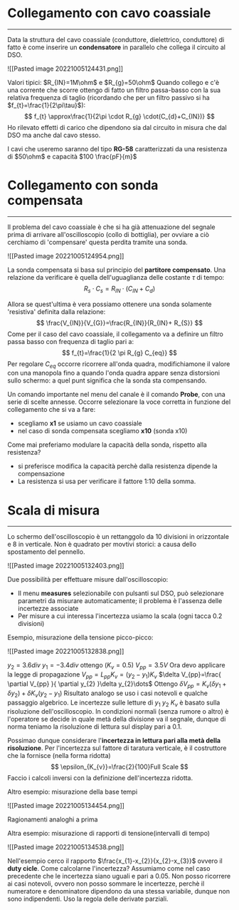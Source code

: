# Collegamento con cavo coassiale
---
Data la struttura del cavo coassiale (conduttore, dielettrico, conduttore) di fatto è come inserire un **condensatore** in parallelo che collega il circuito al DSO.

![[Pasted image 20221005124431.png]]

Valori tipici: $R_{IN}=1M\ohm$ e $R_{g}=50\ohm$
Quando collego e c'è una corrente che scorre ottengo di fatto un filtro passa-basso con la sua relativa frequenza di taglio (ricordando che per un filtro passivo si ha $f_{t}=\frac{1}{2\pi\tau}$):
$$
f_{t} \approx\frac{1}{2\pi \cdot R_{g} \cdot(C_{d}+C_{IN})}
$$
Ho rilevato effetti di carico che dipendono sia dal circuito in misura che dal DSO ma anche dal cavo stesso.

I cavi che useremo saranno del tipo **RG-58** caratterizzati da una resistenza di $50\ohm$
e capacità $100 \frac{pF}{m}$

# Collegamento con sonda compensata
---
Il problema del cavo coassiale è che si ha già attenuazione del segnale prima di arrivare all'oscilloscopio (collo di bottiglia), per ovviare a ciò cerchiamo di 'compensare' questa perdita tramite una sonda.

![[Pasted image 20221005124954.png]]

La sonda compensata si basa sul principio del **partitore compensato**.
Una relazione da verificare è quella dell'uguaglianza delle costante $\tau$ di tempo:
$$
R_{s} \cdot C_{s}=R_{IN} \cdot(C_{IN} +C_{d})
$$

Allora se quest'ultima è vera possiamo ottenere una sonda solamente 'resistiva' definita dalla relazione:
$$
\frac{V_{IN}}{V_{G}}=\frac{R_{IN}}{R_{IN}+ R_{S}}
$$
Come per il caso del cavo coassiale, il collegamento va a definire un filtro passa basso con frequenza di taglio pari a:
$$
f_{t}=\frac{1}{2  \pi R_{g} C_{eq}}
$$
Per regolare $C_{eq}$ occorre ricorrere all'onda quadra, modifichiamone il valore con una manopola fino a quando l'onda quadra appare senza distorsioni sullo schermo: a quel punt significa che la sonda sta compensando.

Un comando importante nel menu del canale è il comando **Probe**, con una serie di scelte annesse. Occorre selezionare la voce corretta in funzione del collegamento che si va a fare:
- scegliamo **x1** se usiamo un cavo coassiale
- nel caso di sonda compensata scegliamo **x10** (sonda x10)

Come mai preferiamo modulare la capacità della sonda, rispetto alla resistenza?
- si preferisce modifica la capacità perchè dalla resistenza dipende la compensazione
- La resistenza si usa per verificare il fattore 1:10 della somma.


# Scala di misura
---
Lo schermo dell'oscilloscopio è un rettanggolo da 10 divisioni in orizzontale e 8 in verticale.
Non è quadrato per movtivi storici: a causa dello spostamento del pennello.

![[Pasted image 20221005132403.png]]

Due possibilità per effettuare misure dall'oscilloscopio:
- Il menu **measures** selezionabile con pulsanti sul DSO, può selezionare parametri da misurare automaticamente; il problema è l'assenza delle incertezze associate
- Per misure a cui interessa l'incertezza usiamo la scala (ogni tacca 0.2 divisioni)

Esempio, misurazione della tensione picco-picco:

![[Pasted image 20221005132838.png]]

$y_{2}=3.6 div$     $y_{1}=-3.4div$  ottengo ($K_{v}=0.5$) $V_{pp}=3.5V$
Ora devo applicare la legge di propagazione
$V_{pp}=L_{pp}K_{v}=(y_{2}-y_{1})K_{v}$
$\delta V_{pp}=\frac{ \partial V_{pp} }{ \partial y_{2} }\delta y_{2}\dots$
Ottengo
$\delta V_{pp}=K_{v}(\delta y_{1}+\delta y_{2})+\delta K_{v}(y_{2}-y_{1})$
Risultato analogo se uso i casi notevoli e qualche passaggio algebrico.
Le incertezze sulle letture di $y_{1}$ $y_{2}$ $K_{v}$ è basato sulla risoluzione dell'oscilloscopio.
In condizioni normali (senza rumore o altro) è l'operatore se decide in quale metà della divisione va il segnale, dunque di norma teniamo la risoluzione di lettura sul display pari a 0.1.

Possimao dunque considerare l'**incertezza in lettura pari alla metà della risoluzione**.
Per l'incertezza sul fattore di taratura verticale, è il costruttore che la fornisce (nella forma ridotta)
$$
\epsilon_{K_{v}}=\frac{2}{100}Full Scale
$$
Faccio i calcoli inversi con la definizione dell'incertezza ridotta.

Altro esempio: misurazione della base tempi

![[Pasted image 20221005134454.png]]

Ragionamenti analoghi a prima

Altra esempio: misurazione di rapporti di tensione(intervalli di tempo)

![[Pasted image 20221005134538.png]]

Nell'esempio cerco il rapporto $\frac{x_{1}-x_{2}}{x_{2}-x_{3}}$ ovvero il **duty cicle**.
Come calcolarne l'incertezza?
Assumiamo come nel caso precedente che le incertezza siano uguali e pari a 0.05.
Non posso ricorrere ai casi notevoli, ovvero non posso sommare le incertezze, perchè il numeratore e denominatore dipendono da una stessa variabile, dunque non sono indipendenti.
Uso la regola delle derivate parziali.
